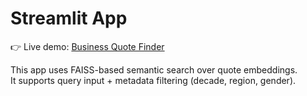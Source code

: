 # Streamlit App

👉 Live demo: [Business Quote Finder](https://semantic-quote-search.streamlit.app)

This app uses FAISS-based semantic search over quote embeddings.  
It supports query input + metadata filtering (decade, region, gender).
